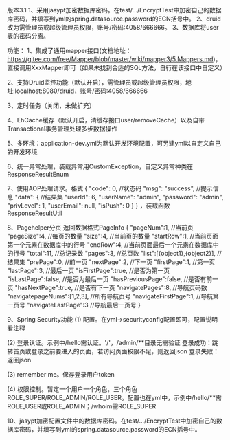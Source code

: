 版本3.1
1、采用jasypt加密数据库密码。在test/…/EncryptTest中加密自己的数据库密码，并填写到yml的spring.datasource.password的ECN括号中。
2、druid改为需管理员或超级管理员权限，账号/密码:4058/666666。
3、数据库将user表的密码分离。

功能：
1、集成了通用mapper接口(文档地址：https://gitee.com/free/Mapper/blob/master/wiki/mapper3/5.Mappers.md)，直接调用XxxMapper即可（如果未找到合适的SQL方法，自行在该接口中自定义）

2、支持Druid监控功能（默认开启），需管理员或超级管理员权限，地址:localhost:8080/druid，账号/密码:4058/666666

3、定时任务（关闭，未做扩充）

4、EhCache缓存（默认开启，清缓存接口user/removeCache）以及自带Transactional事务管理处理多步数据操作

5、多环境：application-dev.yml为默认开发环境配置，可另建yml以自定义自己的开发环境

6、统一异常处理，装载异常用CustomException，自定义异常种类在
ResponseResultEnum

7、使用AOP处理请求。格式
{
    "code": 0,                        //状态码
    "msg": "success",           //提示信息
    "data": {                         //结果集
        "userId": 6,
        "userName": "admin",
        "password": "admin",
        "privLevel": 1,
        "userEmail": null,
        "isPush": 0
    }
}
，装载函数ResponseResultUtil


8、Pagehelper分页
返回数据格式PageInfo<Object>
{
"pageNum":1,  //当前页
"pageSize":4,  //每页的数量
"size":4,         //当前页的数量
"startRow":1,  //当前页面第一个元素在数据库中的行号
"endRow":4,   //当前页面最后一个元素在数据库中的行号
"total":11,     //总记录数
"pages":3,    //总页数
"list":[{object1},{object2}],      //结果集
"prePage":0,        //前一页
"nextPage":2,      //下一页
"firstPage":1,        //第一页 
"lastPage":3,         //最后一页
"isFirstPage":true,       //是否为第一页
"isLastPage":false,       //是否为最后一页
"hasPreviousPage":false,      //是否有前一页
"hasNextPage":true,             //是否有下一页
"navigatePages":8,               //导航页码数
"navigatepageNums":[1,2,3],    //所有导航页号
"navigateFirstPage":1,    //导航第一页号
"navigateLastPage":3     //导航最后一页号
}

9、Spring Security功能
(1)   配置。在yml->securityconfig配置即可，配置说明看注释

(2)   登录认证。示例中/hello需认证。'/'，/admin/**目录无需验证
       登录成功：跳转首页或登录之前要进入的页面，若访问页面权限不足，则返回json
       登录失败：返回json

(3)   remember me。保存登录用户token

(4)   权限控制。暂定一个用户一个角色，三个角色ROLE_SUPER/ROLE_ADMIN/ROLE_USER。配置也在yml中，示例中/hello/**需ROLE_USER或ROLE_ADMIN；/whoim需ROLE_SUPER

10、jasypt加密配置文件中的数据库密码。在test/…/EncryptTest中加密自己的数据库密码，并填写到yml的spring.datasource.password的ECN括号中。
